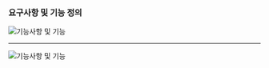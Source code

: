 ### 요구사항 및 기능 정의
![기능사항 및 기능](https://lab.ssafy.com/s08-webmobile1-sub2/S08P12A405/-/raw/master/%EC%A0%95%EC%A7%84%EC%88%98/230116_photo1.PNG)

---

![기능사항 및 기능](https://lab.ssafy.com/s08-webmobile1-sub2/S08P12A405/-/raw/master/%EC%A0%95%EC%A7%84%EC%88%98/230116_photo2.PNG)
